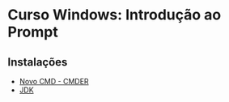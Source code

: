# Curso Windows: Introdução ao Prompt

## Instalações

* [Novo CMD - CMDER](http://cmder.net/)
* [JDK](https://www.oracle.com/index.html)

